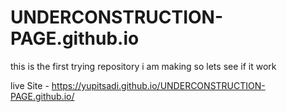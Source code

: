 # UNDERCONSTRUCTION-PAGE.github.io
this is the first trying repository i am making so lets see if it work

live Site - https://yupitsadi.github.io/UNDERCONSTRUCTION-PAGE.github.io/
